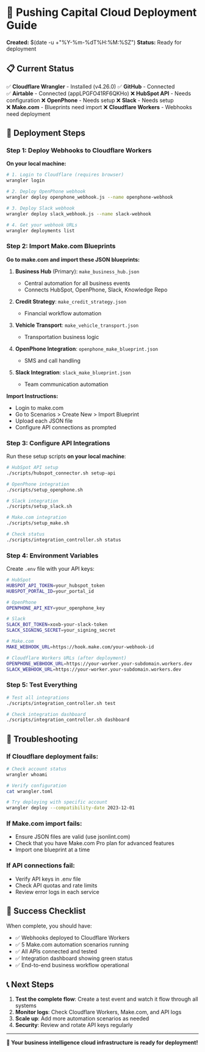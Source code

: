 # 🚀 Pushing Capital Cloud Deployment Guide

**Created:** $(date -u +"%Y-%m-%dT%H:%M:%SZ")
**Status:** Ready for deployment

## 📋 Current Status
✅ **Cloudflare Wrangler** - Installed (v4.26.0)
✅ **GitHub** - Connected  
✅ **Airtable** - Connected (appLPGFO41RF6QKHo)
❌ **HubSpot API** - Needs configuration
❌ **OpenPhone** - Needs setup
❌ **Slack** - Needs setup  
❌ **Make.com** - Blueprints need import
❌ **Cloudflare Workers** - Webhooks need deployment

## 🎯 Deployment Steps

### Step 1: Deploy Webhooks to Cloudflare Workers

**On your local machine:**

```bash
# 1. Login to Cloudflare (requires browser)
wrangler login

# 2. Deploy OpenPhone webhook
wrangler deploy openphone_webhook.js --name openphone-webhook

# 3. Deploy Slack webhook  
wrangler deploy slack_webhook.js --name slack-webhook

# 4. Get your webhook URLs
wrangler deployments list
```

### Step 2: Import Make.com Blueprints

**Go to make.com and import these JSON blueprints:**

1. **Business Hub** (Primary): `make_business_hub.json`
   - Central automation for all business events
   - Connects HubSpot, OpenPhone, Slack, Knowledge Repo

2. **Credit Strategy**: `make_credit_strategy.json`
   - Financial workflow automation

3. **Vehicle Transport**: `make_vehicle_transport.json`
   - Transportation business logic

4. **OpenPhone Integration**: `openphone_make_blueprint.json`
   - SMS and call handling

5. **Slack Integration**: `slack_make_blueprint.json`
   - Team communication automation

**Import Instructions:**
- Login to make.com
- Go to Scenarios > Create New > Import Blueprint
- Upload each JSON file
- Configure API connections as prompted

### Step 3: Configure API Integrations

Run these setup scripts **on your local machine**:

```bash
# HubSpot API setup
./scripts/hubspot_connector.sh setup-api

# OpenPhone integration
./scripts/setup_openphone.sh

# Slack integration  
./scripts/setup_slack.sh

# Make.com integration
./scripts/setup_make.sh

# Check status
./scripts/integration_controller.sh status
```

### Step 4: Environment Variables

Create `.env` file with your API keys:

```bash
# HubSpot
HUBSPOT_API_TOKEN=your_hubspot_token
HUBSPOT_PORTAL_ID=your_portal_id

# OpenPhone
OPENPHONE_API_KEY=your_openphone_key

# Slack
SLACK_BOT_TOKEN=xoxb-your-slack-token
SLACK_SIGNING_SECRET=your_signing_secret

# Make.com
MAKE_WEBHOOK_URL=https://hook.make.com/your-webhook-id

# Cloudflare Workers URLs (after deployment)
OPENPHONE_WEBHOOK_URL=https://your-worker.your-subdomain.workers.dev
SLACK_WEBHOOK_URL=https://your-worker.your-subdomain.workers.dev
```

### Step 5: Test Everything

```bash
# Test all integrations
./scripts/integration_controller.sh test

# Check integration dashboard
./scripts/integration_controller.sh dashboard
```

## 🔧 Troubleshooting

### If Cloudflare deployment fails:
```bash
# Check account status
wrangler whoami

# Verify configuration
cat wrangler.toml

# Try deploying with specific account
wrangler deploy --compatibility-date 2023-12-01
```

### If Make.com import fails:
- Ensure JSON files are valid (use jsonlint.com)
- Check that you have Make.com Pro plan for advanced features
- Import one blueprint at a time

### If API connections fail:
- Verify API keys in .env file
- Check API quotas and rate limits
- Review error logs in each service

## 🎉 Success Checklist

When complete, you should have:
- ✅ Webhooks deployed to Cloudflare Workers
- ✅ 5 Make.com automation scenarios running
- ✅ All APIs connected and tested
- ✅ Integration dashboard showing green status
- ✅ End-to-end business workflow operational

## 📞 Next Steps

1. **Test the complete flow**: Create a test event and watch it flow through all systems
2. **Monitor logs**: Check Cloudflare Workers, Make.com, and API logs
3. **Scale up**: Add more automation scenarios as needed
4. **Security**: Review and rotate API keys regularly

---
**🚀 Your business intelligence cloud infrastructure is ready for deployment!**